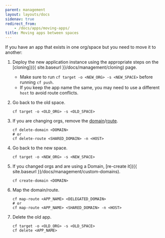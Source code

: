 ```yaml
---
parent: management
layout: layouts/docs
sidenav: true
redirect_from: 
    - /docs/apps/moving-apps/
title: Moving apps between spaces
---
```


If you have an app that exists in one org/space but you need to move it to another:

1. Deploy the new application instance using the appropriate steps on the [cloning]({{ site.baseurl }}/docs/management/cloning) page.
    * Make sure to run `cf target -o <NEW_ORG> -s <NEW_SPACE>` before running `cf push`.
    * If you keep the app name the same, you may need to use a different `host` to avoid route conflicts.
1. Go back to the old space.

    ```shell
    cf target -o <OLD_ORG> -s <OLD_SPACE>
    ```

1. If you are changing orgs, remove the [domain](https://docs.cloudfoundry.org/devguide/deploy-apps/routes-domains.html#delete-private-domain)/[route](https://docs.cloudfoundry.org/devguide/deploy-apps/routes-domains.html#delete-route).

    ```shell
    cf delete-domain <DOMAIN>
    # or
    cf delete-route <SHARED_DOMAIN> -n <HOST>
    ```

1. Go back to the new space.

    ```shell
    cf target -o <NEW_ORG> -s <NEW_SPACE>
    ```

1. If you changed orgs and are using a Domain, [re-create it]({{ site.baseurl }}/docs/management/custom-domains).

    ```shell
    cf create-domain <DOMAIN>
    ```

1. Map the domain/route.

    ```shell
    cf map-route <APP_NAME> <DELEGATED_DOMAIN>
    # or
    cf map-route <APP_NAME> <SHARED_DOMAIN> -n <HOST>
    ```

1. Delete the old app.

    ```shell
    cf target -o <OLD_ORG> -s <OLD_SPACE>
    cf delete <APP_NAME>
    ```
